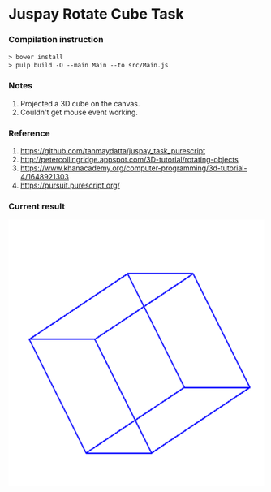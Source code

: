 # Juspay Rotate Cube Task

### Compilation instruction

    > bower install
    > pulp build -O --main Main --to src/Main.js
   
### Notes

1. Projected a 3D cube on the canvas.
2. Couldn't get mouse event working.

### Reference
1. https://github.com/tanmaydatta/juspay_task_purescript
2. http://petercollingridge.appspot.com/3D-tutorial/rotating-objects
3. https://www.khanacademy.org/computer-programming/3d-tutorial-4/1648921303
4. https://pursuit.purescript.org/

### Current result
![Screen shot ](/screen_shot.png)


